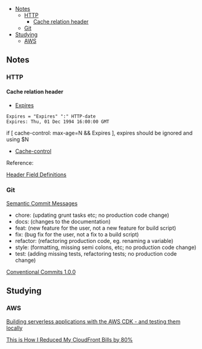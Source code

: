 <!-- TOC -->

- [Notes](#notes)
	- [HTTP](#http)
		- [Cache relation header](#cache-relation-header)
	- [Git](#git)
- [Studying](#studying)
	- [AWS](#aws)

<!-- /TOC -->

## Notes

### HTTP

#### Cache relation header

- [Expires](https://tools.ietf.org/html/rfc7234#section-5.3)

```text
Expires = "Expires" ":" HTTP-date
Expires: Thu, 01 Dec 1994 16:00:00 GMT
```

if [ cache-control: max-age=N && Expires ], expires should be ignored and using $N

- [Cache-control](https://www.w3.org/Protocols/rfc2616/rfc2616-sec14.html#sec14.9)

Reference: 

[Header Field Definitions](https://tools.ietf.org/html/rfc7234#section-5.2.2)

### Git

[Semantic Commit Messages](https://gist.github.com/joshbuchea/6f47e86d2510bce28f8e7f42ae84c716)

- chore: (updating grunt tasks etc; no production code change)
- docs: (changes to the documentation)
- feat: (new feature for the user, not a new feature for build script)
- fix: (bug fix for the user, not a fix to a build script)
- refactor: (refactoring production code, eg. renaming a variable)
- style: (formatting, missing semi colons, etc; no production code change)
- test: (adding missing tests, refactoring tests; no production code change)


[Conventional Commits 1.0.0](https://www.conventionalcommits.org/en/v1.0.0/#summary)

## Studying

### AWS
[Building serverless applications with the AWS CDK - and testing them locally](https://sanderknape.com/2019/05/building-serverless-applications-aws-cdk/#displaying-cloudformation-changes)

[This is How I Reduced My CloudFront Bills by 80%](https://medium.com/faun/this-is-how-i-reduced-my-cloudfront-bills-by-80-a7b0dfb24128)